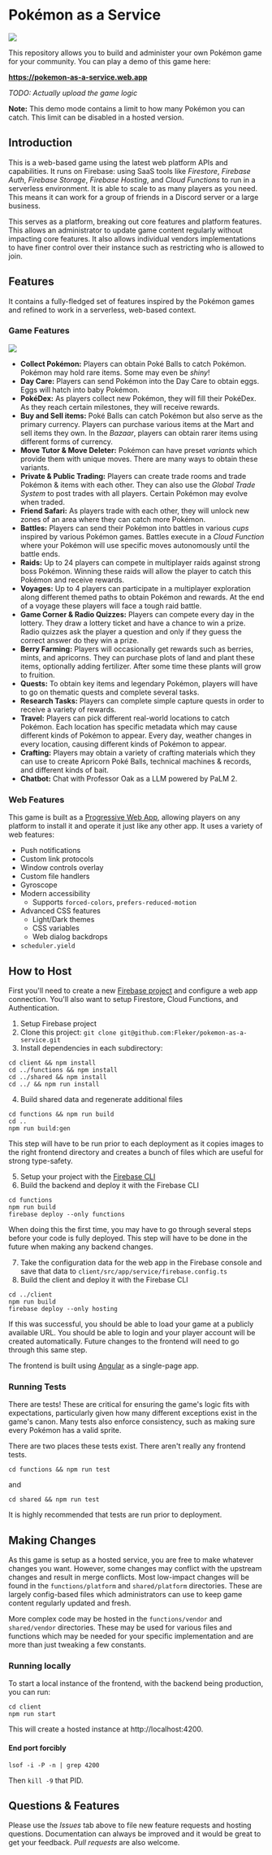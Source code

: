 # Pokémon as a Service

![](/images/null144.png)

This repository allows you to build and administer your own Pokémon game for your community. You can play a demo of this game here:

**https://pokemon-as-a-service.web.app**

_TODO: Actually upload the game logic_

**Note:** This demo mode contains a limit to how many Pokémon you can catch. This limit can be disabled in a hosted version.

## Introduction

This is a web-based game using the latest web platform APIs and capabilities. It runs on Firebase: using SaaS tools like _Firestore_, _Firebase Auth_, _Firebase Storage_, _Firebase Hosting_, and _Cloud Functions_ to run in a serverless environment. It is able to scale to as many players as you need. This means it can work for a group of friends in a Discord server or a large business.

This serves as a platform, breaking out core features and platform features. This allows an administrator to update game content regularly without impacting core features. It also allows individual vendors implementations to have finer control over their instance such as restricting who is allowed to join.

## Features

It contains a fully-fledged set of features inspired by the Pokémon games and refined to work in a serverless, web-based context.

### Game Features

![](/images//screenshot2.png)

* **Collect Pokémon:** Players can obtain Poké Balls to catch Pokémon. Pokémon may hold rare items. Some may even be _shiny_!
* **Day Care:** Players can send Pokémon into the Day Care to obtain eggs. Eggs will hatch into baby Pokémon.
* **PokéDex:** As players collect new Pokémon, they will fill their PokéDex. As they reach certain milestones, they will receive rewards.
* **Buy and Sell items:** Poké Balls can catch Pokémon but also serve as the primary currency. Players can purchase various items at the Mart and sell items they own. In the _Bazaar_, players can obtain rarer items using different forms of currency.
* **Move Tutor & Move Deleter:** Pokémon can have preset _variants_ which provide them with unique moves. There are many ways to obtain these variants.
* **Private & Public Trading:** Players can create trade rooms and trade Pokémon & items with each other. They can also use the _Global Trade System_ to post trades with all players. Certain Pokémon may evolve when traded.
* **Friend Safari:** As players trade with each other, they will unlock new zones of an area where they can catch more Pokémon.
* **Battles:** Players can send their Pokémon into battles in various _cups_ inspired by various Pokémon games. Battles execute in a _Cloud Function_ where your Pokémon will use specific moves autonomously until the battle ends.
* **Raids:** Up to 24 players can compete in multiplayer raids against strong boss Pokémon. Winning these raids will allow the player to catch this Pokémon and receive rewards.
* **Voyages:** Up to 4 players can participate in a multiplayer exploration along different themed paths to obtain Pokémon and rewards. At the end of a voyage these players will face a tough raid battle.
* **Game Corner & Radio Quizzes:** Players can compete every day in the lottery. They draw a lottery ticket and have a chance to win a prize. Radio quizzes ask the player a question and only if they guess the correct answer do they win a prize.
* **Berry Farming:** Players will occasionally get rewards such as berries, mints, and apricorns. They can purchase plots of land and plant these items, optionally adding fertilizer. After some time these plants will grow to fruition.
* **Quests:** To obtain key items and legendary Pokémon, players will have to go on thematic quests and complete several tasks.
* **Research Tasks:** Players can complete simple capture quests in order to receive a variety of rewards.
* **Travel:** Players can pick different real-world locations to catch Pokémon. Each location has specific metadata which may cause different kinds of Pokémon to appear. Every day, weather changes in every location, causing different kinds of Pokémon to appear.
* **Crafting:** Players may obtain a variety of crafting materials which they can use to create Apricorn Poké Balls, technical machines & records, and different kinds of bait.
* **Chatbot:** Chat with Professor Oak as a LLM powered by PaLM 2.

### Web Features

This game is built as a [Progressive Web App](https://web.dev/explore/progressive-web-apps), allowing players on any platform to install it and operate it just like any other app. It uses a variety of web features:

* Push notifications
* Custom link protocols
* Window controls overlay
* Custom file handlers
* Gyroscope
* Modern accessibility
  * Supports `forced-colors`, `prefers-reduced-motion`
* Advanced CSS features
  * Light/Dark themes
  * CSS variables
  * Web dialog backdrops
* `scheduler.yield`

## How to Host

First you'll need to create a new [Firebase project](https://console.firebase.google.com/) and configure a web app connection. You'll also want to setup Firestore, Cloud Functions, and Authentication.

1. Setup Firebase project
2. Clone this project: `git clone git@github.com:Fleker/pokemon-as-a-service.git`
3. Install dependencies in each subdirectory:

```
cd client && npm install
cd ../functions && npm install
cd ../shared && npm install
cd ../ && npm run install
```

4. Build shared data and regenerate additional files

```
cd functions && npm run build
cd ..
npm run build:gen
```

This step will have to be run prior to each deployment as it copies images to the right frontend directory and creates a bunch of files which are useful for strong type-safety.

5. Setup your project with the [Firebase CLI](https://firebaseopensource.com/projects/firebase/firebase-tools/)
6. Build the backend and deploy it with the Firebase CLI

```
cd functions
npm run build
firebase deploy --only functions
```

When doing this the first time, you may have to go through several steps before your code is fully deployed. This step will have to be done in the future when making any backend changes.

7. Take the configuration data for the web app in the Firebase console and save that data to `client/src/app/service/firebase.config.ts`
8. Build the client and deploy it with the Firebase CLI

```
cd ../client
npm run build
firebase deploy --only hosting
```

If this was successful, you should be able to load your game at a publicly available URL. You should be able to login and your player account will be created automatically. Future changes to the frontend will need to go through this same step.

The frontend is built using [Angular](https://angular.io) as a single-page app.

### Running Tests

There are tests! These are critical for ensuring the game's logic fits with expectations, particularly given how many different exceptions exist in the game's canon. Many tests also enforce consistency, such as making sure every Pokémon has a valid sprite.

There are two places these tests exist. There aren't really any frontend tests.

```
cd functions && npm run test
```

and

```
cd shared && npm run test
```

It is highly recommended that tests are run prior to deployment.

## Making Changes

As this game is setup as a hosted service, you are free to make whatever changes you want. However, some changes may conflict with the upstream changes and result in merge conflicts. Most low-impact changes will be found in the `functions/platform` and `shared/platform` directories. These are largely config-based files which administrators can use to keep game content regularly updated and fresh.

More complex code may be hosted in the `functions/vendor` and `shared/vendor` directories. These may be used for various files and functions which may be needed for your specific implementation and are more than just tweaking a few constants.

### Running locally

To start a local instance of the frontend, with the backend being production, you can run:

```
cd client
npm run start
```

This will create a hosted instance at http://localhost:4200.

#### End port forcibly
`lsof -i -P -n | grep 4200`

Then `kill -9` that PID.

## Questions & Features

Please use the _Issues_ tab above to file new feature requests and hosting questions. Documentation can always be improved and it would be great to get your feedback. _Pull requests_ are also welcome.

